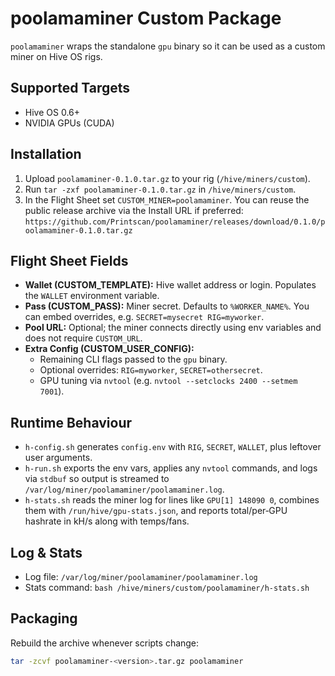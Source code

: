 # poolamaminer Custom Package

`poolamaminer` wraps the standalone `gpu` binary so it can be used as a custom miner on Hive OS rigs.

## Supported Targets
- Hive OS 0.6+
- NVIDIA GPUs (CUDA)

## Installation
1. Upload `poolamaminer-0.1.0.tar.gz` to your rig (`/hive/miners/custom`).
2. Run `tar -zxf poolamaminer-0.1.0.tar.gz` in `/hive/miners/custom`.
3. In the Flight Sheet set `CUSTOM_MINER=poolamaminer`. You can reuse the public release archive via the Install URL if preferred:
   `https://github.com/Printscan/poolamaminer/releases/download/0.1.0/poolamaminer-0.1.0.tar.gz`

## Flight Sheet Fields
- **Wallet (CUSTOM_TEMPLATE):** Hive wallet address or login. Populates the `WALLET` environment variable.
- **Pass (CUSTOM_PASS):** Miner secret. Defaults to `%WORKER_NAME%`. You can embed overrides, e.g. `SECRET=mysecret RIG=myworker`.
- **Pool URL:** Optional; the miner connects directly using env variables and does not require `CUSTOM_URL`.
- **Extra Config (CUSTOM_USER_CONFIG):**
  - Remaining CLI flags passed to the `gpu` binary.
  - Optional overrides: `RIG=myworker`, `SECRET=othersecret`.
  - GPU tuning via `nvtool` (e.g. `nvtool --setclocks 2400 --setmem 7001`).

## Runtime Behaviour
- `h-config.sh` generates `config.env` with `RIG`, `SECRET`, `WALLET`, plus leftover user arguments.
- `h-run.sh` exports the env vars, applies any `nvtool` commands, and logs via `stdbuf` so output is streamed to `/var/log/miner/poolamaminer/poolamaminer.log`.
- `h-stats.sh` reads the miner log for lines like `GPU[1] 148090 0`, combines them with `/run/hive/gpu-stats.json`, and reports total/per‑GPU hashrate in kH/s along with temps/fans.

## Log & Stats
- Log file: `/var/log/miner/poolamaminer/poolamaminer.log`
- Stats command: `bash /hive/miners/custom/poolamaminer/h-stats.sh`

## Packaging
Rebuild the archive whenever scripts change:
```bash
tar -zcvf poolamaminer-<version>.tar.gz poolamaminer
```
